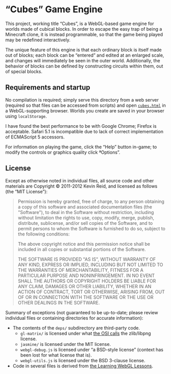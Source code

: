 “Cubes” Game Engine
===================

This project, working title “Cubes”, is a WebGL-based game engine for worlds made of cubical blocks. In order to escape the easy trap of being a Minecraft clone, it is instead programmable, so that the game being played may be redefined interactively.

The unique feature of this engine is that each ordinary block is itself made out of blocks; each block can be “entered” and edited at an enlarged scale, and changes will immediately be seen in the outer world. Additionally, the behavior of blocks can be defined by constructing circuits within them, out of special blocks.

Requirements and startup
------------------------

No compilation is required; simply serve this directory from a web server (required so that files can be accessed from scripts) and open [`cubes.html`](cubes.html) in a WebGL-supporting browser. Worlds you create are saved in your browser using `localStorage`.

I have found the best performance to be with Google Chrome; Firefox is acceptable. Safari 5.1 is incompatible due to lack of correct implementation of ECMAScript 5 accessors.

For information on playing the game, click the “Help” button in-game; to modify the controls or graphics quality click ªOptions”.

License
-------

Except as otherwise noted in individual files, all source code and other materials are Copyright © 2011-2012 Kevin Reid, and licensed as follows (the “MIT License”):

> Permission is hereby granted, free of charge, to any person obtaining a copy of this software and associated documentation files (the "Software"), to deal in the Software without restriction, including without limitation the rights to use, copy, modify, merge, publish, distribute, sublicense, and/or sell copies of the Software, and to permit persons to whom the Software is furnished to do so, subject to the following conditions:
> 
> The above copyright notice and this permission notice shall be included in all copies or substantial portions of the Software.
> 
> THE SOFTWARE IS PROVIDED "AS IS", WITHOUT WARRANTY OF ANY KIND, EXPRESS OR IMPLIED, INCLUDING BUT NOT LIMITED TO THE WARRANTIES OF MERCHANTABILITY, FITNESS FOR A PARTICULAR PURPOSE AND NONINFRINGEMENT. IN NO EVENT SHALL THE AUTHORS OR COPYRIGHT HOLDERS BE LIABLE FOR ANY CLAIM, DAMAGES OR OTHER LIABILITY, WHETHER IN AN ACTION OF CONTRACT, TORT OR OTHERWISE, ARISING FROM, OUT OF OR IN CONNECTION WITH THE SOFTWARE OR THE USE OR OTHER DEALINGS IN THE SOFTWARE.

Summary of exceptions (not guaranteed to be up-to-date; please review individual files or containing directories for accurate information):

* The contents of the `deps/` subdirectory are third-party code.
  * `gl-matrix/` is licensed under what [the OSI calls](http://www.opensource.org/licenses/Zlib) the zlib/libpng license.
  * `jasmine/` is licensed under the MIT license.
  * `webgl-debug.js` is licensed under “a BSD-style license” (context has been lost for what license that is).
  * `webgl-utils.js` is licensed under the BSD 3-clause license.
* Code in several files is derived from [the Learning WebGL Lessons](http://learningwebgl.com/blog/?page_id=1217).
